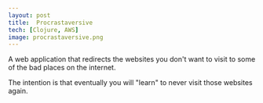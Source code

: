 ```yaml
---
layout: post
title:  Procrastaversive
tech: [Clojure, AWS]
image: procrastaversive.png
---
```


A web application that redirects the websites you don't want to visit to some of the bad places on the internet.

The intention is that eventually you will "learn" to never visit those websites again.

<a href="https://github.com/danmidwood/procrastaversive">
<i class="fa fa-github-square fa-2x"></i>
</a>
<a href="http://procrastaversive.com/">
<i class="fa fa-external-link-square fa-2x"></i>
</a>
